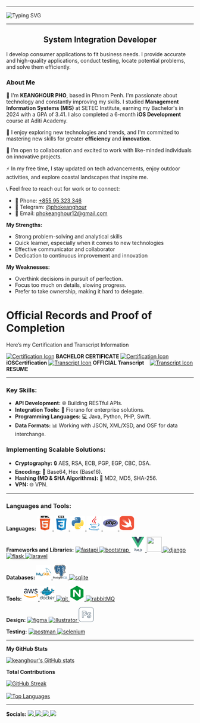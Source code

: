 <hr>
<div align="left">
  <img src="https://readme-typing-svg.herokuapp.com?font=Fira+Code&weight=600&size=32&pause=3000&color=2563EB&vCenter=true&random=false&width=500&height=45&lines=Hey+There++%F0%9F%91%8B%F0%9F%8F%BB;My+name+is+KEANGHOUR+PHO" alt="Typing SVG" />
</div>
<hr>

<h2 align="center">System Integration Developer</h2>

<p>I develop consumer applications to fit business needs. I provide accurate and high-quality applications, conduct testing, locate potential problems, and solve them efficiently.</p>

<h3>About Me</h3>

<p>👋 I'm <strong>KEANGHOUR PHO</strong>, based in Phnom Penh. I'm passionate about technology and constantly improving my skills. I studied <strong>Management Information Systems (MIS)</strong> at SETEC Institute, earning my Bachelor's in 2024 with a GPA of 3.41. I also completed a 6-month <strong>iOS Development</strong> course at Aditi Academy.</p>

<p>🧠 I enjoy exploring new technologies and trends, and I'm committed to mastering new skills for greater <strong>efficiency</strong> and <strong>innovation</strong>.</p>

<p>🤝 I’m open to collaboration and excited to work with like-minded individuals on innovative projects.</p>

<p>⚡ In my free time, I stay updated on tech advancements, enjoy outdoor activities, and explore coastal landscapes that inspire me.</p>

<p>📞 Feel free to reach out for work or to connect:</p>

<ul>
  <li>📱 Phone: <a href="tel:+85595323346">+855 95 323 346</a></li>
  <li>📨 Telegram: <a href="https://t.me/phokeanghour">@phokeanghour</a></li>
  <li>📧 Email: <a href="mailto:phokeanghour12@gmail.com">phokeanghour12@gmail.com</a></li>
</ul>

<p><strong>My Strengths:</strong> 
  <ul>
    <li>Strong problem-solving and analytical skills</li>
    <li>Quick learner, especially when it comes to new technologies</li>
    <li>Effective communicator and collaborator</li>
    <li>Dedication to continuous improvement and innovation</li>
  </ul>
</p>

<p><strong>My Weaknesses:</strong>
  <ul>
    <li>Overthink decisions in pursuit of perfection.</li>
    <li>Focus too much on details, slowing progress.</li>
    <li>Prefer to take ownership, making it hard to delegate.</li>
  </ul>
</p>

# Official Records and Proof of Completion

Here’s my Certification and Transcript Information

[![Certification Icon](https://img.icons8.com/ios-filled/50/000000/certificate.png "Click to view Certification")](https://github.com/Keanghour/KEANGHOUR/blob/main/Certification.jpg)  **BACHELOR CERTIFICATE**
[![Certification Icon](https://img.icons8.com/ios-filled/50/000000/certificate.png "Click to view Certification")](https://github.com/Keanghour/KEANGHOUR/blob/main/iOSCertification.PNG)  **iOSCertification**
[![Transcript Icon](https://img.icons8.com/ios-filled/50/000000/document.png "Click to view Transcript")](https://raw.githubusercontent.com/Keanghour/KEANGHOUR/main/Transcript.jpg)  **OFFICIAL Transcript** &nbsp;&nbsp;
[![Transcript Icon](https://img.icons8.com/ios-filled/50/000000/document.png "Click to view Transcript")]([https://github.com/Keanghour/KEANGHOUR/blob/main/INDUCTION%20PROGRAM.pdf](https://github.com/Keanghour/KEANGHOUR/blob/main/Resume.pdf))  **RESUME** &nbsp;&nbsp;

---

<h3>Key Skills:</h3>
<ul>
  <li><strong>API Development:</strong> 🌐 Building RESTful APIs.</li>
  <li><strong>Integration Tools:</strong> 🔧 Fiorano for enterprise solutions.</li>
  <li><strong>Programming Languages:</strong> 💻 Java, Python, PHP, Swift.</li>
  <li><strong>Data Formats:</strong> 📊 Working with JSON, XML/XSD, and OSF for data interchange.</li>
</ul>

<h3>Implementing Scalable Solutions:</h3>
<ul>
  <li><strong>Cryptography:</strong> 🔒 AES, RSA, ECB, PGP, EGP, CBC, DSA.</li>
  <li><strong>Encoding:</strong> 🔐 Base64, Hex (Base16).</li>
  <li><strong>Hashing (MD & SHA Algorithms):</strong> 🧮 MD2, MD5, SHA-256.</li>
  <li><strong>VPN:</strong> 🌐 VPN.</li>
</ul>

---

<h3 align="left">Languages and Tools:</h3>
<p align="left">
  
<!-- Languages -->
<strong>Languages:</strong>
<a href="https://www.w3.org/html/" target="_blank" rel="noreferrer">
  <img src="https://raw.githubusercontent.com/devicons/devicon/master/icons/html5/html5-original-wordmark.svg" alt="html5" width="40" height="40"/>
</a>
<a href="https://www.w3schools.com/css/" target="_blank" rel="noreferrer">
  <img src="https://raw.githubusercontent.com/devicons/devicon/master/icons/css3/css3-original-wordmark.svg" alt="css3" width="40" height="40"/>
</a>
<a href="https://www.python.org" target="_blank" rel="noreferrer">
  <img src="https://raw.githubusercontent.com/devicons/devicon/master/icons/python/python-original.svg" alt="python" width="40" height="40"/>
</a>
<a href="https://www.java.com" target="_blank" rel="noreferrer">
  <img src="https://raw.githubusercontent.com/devicons/devicon/master/icons/java/java-original.svg" alt="java" width="40" height="40"/>
</a>
<a href="https://www.php.net" target="_blank" rel="noreferrer">
  <img src="https://raw.githubusercontent.com/devicons/devicon/master/icons/php/php-original.svg" alt="php" width="40" height="40"/>
</a>
<a href="https://developer.apple.com/swift/" target="_blank" rel="noreferrer">
  <img src="https://raw.githubusercontent.com/devicons/devicon/master/icons/swift/swift-original.svg" alt="swift" width="40" height="40"/>
</a>


<!-- Frameworks and Libraries -->
<strong>Frameworks and Libraries:</strong>
<a href="https://fastapi.tiangolo.com/" target="_blank" rel="noreferrer">
  <img src="https://cdn.worldvectorlogo.com/logos/fastapi.svg" alt="fastapi" width="40" height="40"/>
</a>
<a href="https://getbootstrap.com" target="_blank" rel="noreferrer">
  <img src="https://www.vectorlogo.zone/logos/getbootstrap/getbootstrap-icon.svg" alt="bootstrap" width="40" height="40"/>
</a>
<a href="https://vuejs.org/" target="_blank" rel="noreferrer">
  <img src="https://raw.githubusercontent.com/devicons/devicon/master/icons/vuejs/vuejs-original-wordmark.svg" alt="vuejs" width="40" height="40"/>
</a>
<a href="https://nextjs.org/" target="_blank" rel="noreferrer">
  <img src="https://www.vectorlogo.zone/logos/nextjs/nextjs-icon.svg" width="40" height="40"/>
</a>
<a href="https://www.djangoproject.com/" target="_blank" rel="noreferrer">
  <img src="https://cdn.worldvectorlogo.com/logos/django.svg" alt="django" width="40" height="40"/>
</a>
<a href="https://flask.palletsprojects.com/" target="_blank" rel="noreferrer">
  <img src="https://www.vectorlogo.zone/logos/palletsprojects_flask/palletsprojects_flask-ar21.svg" alt="flask" width="40" height="40"/>
</a>
<a href="https://laravel.com/" target="_blank" rel="noreferrer">
  <img src="https://www.vectorlogo.zone/logos/laravel/laravel-ar21.svg" alt="laravel" width="40" height="40"/>
</a>

<!-- Databases -->
<strong>Databases:</strong>
<a href="https://www.mysql.com/" target="_blank" rel="noreferrer">
  <img src="https://raw.githubusercontent.com/devicons/devicon/master/icons/mysql/mysql-original-wordmark.svg" alt="mysql" width="40" height="40"/>
</a>
<a href="https://www.postgresql.org" target="_blank" rel="noreferrer">
  <img src="https://raw.githubusercontent.com/devicons/devicon/master/icons/postgresql/postgresql-original-wordmark.svg" alt="postgresql" width="40" height="40"/>
</a>
<a href="https://www.sqlite.org/" target="_blank" rel="noreferrer">
  <img src="https://www.vectorlogo.zone/logos/sqlite/sqlite-icon.svg" alt="sqlite" width="40" height="40"/>
</a>

<!-- Tools -->
<strong>Tools:</strong>
<a href="https://aws.amazon.com" target="_blank" rel="noreferrer">
  <img src="https://raw.githubusercontent.com/devicons/devicon/master/icons/amazonwebservices/amazonwebservices-original-wordmark.svg" alt="aws" width="40" height="40"/>
</a>
<a href="https://www.docker.com/" target="_blank" rel="noreferrer">
  <img src="https://raw.githubusercontent.com/devicons/devicon/master/icons/docker/docker-original-wordmark.svg" alt="docker" width="40" height="40"/>
</a>
<a href="https://git-scm.com/" target="_blank" rel="noreferrer">
  <img src="https://www.vectorlogo.zone/logos/git-scm/git-scm-icon.svg" alt="git" width="40" height="40"/>
</a>
<a href="https://www.nginx.com" target="_blank" rel="noreferrer">
  <img src="https://raw.githubusercontent.com/devicons/devicon/master/icons/nginx/nginx-original.svg" alt="nginx" width="40" height="40"/>
</a>
<a href="https://www.rabbitmq.com" target="_blank" rel="noreferrer">
  <img src="https://www.vectorlogo.zone/logos/rabbitmq/rabbitmq-icon.svg" alt="rabbitMQ" width="40" height="40"/>
</a>

<!-- Design -->
<strong>Design:</strong>
<a href="https://www.figma.com/" target="_blank" rel="noreferrer">
  <img src="https://www.vectorlogo.zone/logos/figma/figma-icon.svg" alt="figma" width="40" height="40"/>
</a>
<a href="https://www.adobe.com/in/products/illustrator.html" target="_blank" rel="noreferrer">
  <img src="https://www.vectorlogo.zone/logos/adobe_illustrator/adobe_illustrator-icon.svg" alt="illustrator" width="40" height="40"/>
</a>
<a href="https://www.photoshop.com/en" target="_blank" rel="noreferrer">
  <img src="https://raw.githubusercontent.com/devicons/devicon/master/icons/photoshop/photoshop-line.svg" alt="photoshop" width="40" height="40"/>
</a>

<!-- Testing -->
<strong>Testing:</strong>
<a href="https://postman.com" target="_blank" rel="noreferrer">
  <img src="https://www.vectorlogo.zone/logos/getpostman/getpostman-icon.svg" alt="postman" width="40" height="40"/>
</a>
<a href="https://www.selenium.dev" target="_blank" rel="noreferrer">
  <img src="https://raw.githubusercontent.com/detain/svg-logos/780f25886640cef088af994181646db2f6b1a3f8/svg/selenium-logo.svg" alt="selenium" width="40" height="40"/>
</a>

---

<p align="left"><b>My GitHub Stats</b></p>
<div align="left">
  <a href="https://github.com/keanghour">
    <img src="https://github-readme-stats.vercel.app/api?username=keanghour&show_icons=true&count_private=true&title_color=0891b2&text_color=64748b&icon_color=0891b2&bg_color=1c1917&hide_border=true" alt="keanghour's GitHub stats"/>
  </a>
</div>

<div align="left">
  <p><b>Total Contributions</b></p>
  <a href="https://git.io/streak-stats">
    <img src="https://streak-stats.demolab.com?user=keanghour&theme=tokyonight&border_radius=5" alt="GitHub Streak" />
  </a>
</div>
<br>
<div align="left">
  <a href="https://github.com/keanghour">
    <img src="https://github-readme-stats.vercel.app/api/top-langs/?username=keanghour&theme=tokyonight&border_radius=5" alt="Top Languages" />
  </a>
</div>

---

<strong>Socials:</strong>
<a href="https://t.me/phokeanghour" target="_blank" rel="noreferrer">
    <img src="https://www.vectorlogo.zone/logos/telegram/telegram-ar21.svg" />
  </a>
<a href="https://www.linkedin.com/in/pho-keanghour-27133b21b/" target="_blank" rel="noreferrer">
    <img src="https://www.vectorlogo.zone/logos/linkedin/linkedin-ar21.svg" />
  </a>
  <a href="https://www.facebook.com/keang.hour.7524" target="_blank" rel="noreferrer">
    <img src="https://www.vectorlogo.zone/logos/facebook/facebook-ar21.svg" />
  </a>
  <a href="https://www.instagram.com/hour_zackry/" target="_blank" rel="noreferrer">
    <img src="https://www.vectorlogo.zone/logos/instagram/instagram-ar21.svg"  />
  </a>


